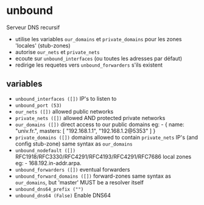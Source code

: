 # unbound

Serveur DNS recursif

* utilise les variables `our_domains` et `private_domains` pour les zones 'locales'
  (stub-zones)
* autorise `our_nets` et `private_nets`
* ecoute sur `unbound_interfaces` (ou toutes les adresses par défaut)
* redirige les requetes vers `unbound_forwarders` s'ils existent

## variables

* `unbound_interfaces ([])`
  IP's to listen to
* `unbound_port (53)`
* `our_nets ([])`
  allowed public networks
* `private_nets ([])`
  allowed AND protected private networks
* `our_domains ([])`
  direct access to our public domains
  eg: - { name: "univ.fr.", masters: [ "192.168.1.1", "192.168.1.2@5353" ] }
* `private_domains ([])`
  domains allowed to contain `private_nets` IP's (and config stub-zone)
  same syntax as `our_domains`
* `unbound_nodefault ([])`
  RFC1918/RFC3330/RFC4291/RFC4193/RFC4291/RFC7686 local zones
  eg: - 168.192.in-addr.arpa.
* `unbound_forwarders ([])`
  eventual forwarders
* `unbound_forward_domains ([])`
  forward-zones
  same syntax as `our_domains`, but 'master' MUST be a resolver itself
* `unbound_dns64_prefix ("")`
* `unbound_dns64 (False)`
  Enable DNS64

